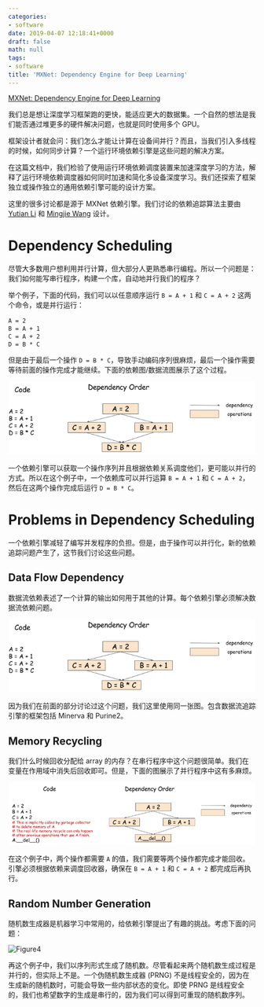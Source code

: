 ```yaml
---
categories:
- software
date: 2019-04-07 12:18:41+0000
draft: false
math: null
tags:
- software
title: 'MXNet: Dependency Engine for Deep Learning'
---
```


[MXNet: Dependency Engine for Deep Learning](https://mxnet.incubator.apache.org/versions/master/architecture/note_engine.html)
<!--more-->

我们总是想让深度学习框架跑的更快，能适应更大的数据集。一个自然的想法是我们能否通过堆更多的硬件解决问题，也就是同时使用多个 GPU。

框架设计者就会问：我们怎么才能让计算在设备间并行？而且，当我们引入多线程的时候，如何同步计算？一个运行环境依赖引擎是这些问题的解决方案。

在这篇文档中，我们检验了使用运行环境依赖调度装置来加速深度学习的方法，解释了运行环境依赖调度器如何同时加速和简化多设备深度学习。我们还探索了框架独立或操作独立的通用依赖引擎可能的设计方案。

这里的很多讨论都是源于 MXNet 依赖引擎。我们讨论的依赖追踪算法主要由 [Yutian Li](https://github.com/hotpxl) 和 [Mingjie Wang](https://github.com/jermainewang) 设计。

# Dependency Scheduling

尽管大多数用户想利用并行计算，但大部分人更熟悉串行编程。所以一个问题是：我们如何能写串行程序，构建一个库，自动地并行我们的程序？

举个例子，下面的代码，我们可以以任意顺序运行 `B = A + 1` 和 `C = A + 2` 这两个命令，或是并行运行：

```
A = 2
B = A + 1
C = A + 2
D = B * C
```

但是由于最后一个操作 `D = B * C`，导致手动编码序列很麻烦，最后一个操作需要等待前面的操作完成才能继续。下面的依赖图/数据流图展示了这个过程。

![Figure1](/images/mxnet-dependency-engine-for-deep-learning/Fig1.png)

一个依赖引擎可以获取一个操作序列并且根据依赖关系调度他们，更可能以并行的方式。所以在这个例子中，一个依赖库可以并行运算 `B = A + 1` 和 `C = A + 2`，然后在这两个操作完成后运行 `D = B * C`。

# Problems in Dependency Scheduling

一个依赖引擎减轻了编写并发程序的负担。但是，由于操作可以并行化，新的依赖追踪问题产生了，这节我们讨论这些问题。

## Data Flow Dependency

数据流依赖表述了一个计算的输出如何用于其他的计算。每个依赖引擎必须解决数据流依赖问题。

![Figure2](/images/mxnet-dependency-engine-for-deep-learning/Fig2.png)

因为我们在前面的部分讨论过这个问题，我们这里使用同一张图。包含数据流追踪引擎的框架包括 Minerva 和 Purine2。

## Memory Recycling

我们什么时候回收分配给 array 的内存？在串行程序中这个问题很简单。我们在变量在作用域中消失后回收即可。但是，下面的图展示了并行程序中这有多麻烦。

![Figure3](/images/mxnet-dependency-engine-for-deep-learning/Fig3.png)

在这个例子中，两个操作都需要 `A` 的值，我们需要等两个操作都完成才能回收。引擎必须根据依赖来调度回收器，确保在 `B = A + 1` 和 `C = A + 2` 都完成后再执行。

## Random Number Generation

随机数生成器是机器学习中常用的，给依赖引擎提出了有趣的挑战。考虑下面的问题：

![Figure4](/images/mxnet-dependency-engine-for-deep-learning/Fig4.png)

再这个例子中，我们以序列形式生成了随机数。尽管看起来两个随机数生成过程是并行的，但实际上不是。一个伪随机数生成器 (PRNG) 不是线程安全的，因为在生成新的随机数时，可能会导致一些内部状态的变化。即使 PRNG 是线程安全的，我们也希望数字的生成是串行的，因为我们可以得到可重现的随机数序列。